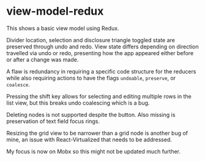 # view-model-redux
This shows a basic view model using Redux.

Divider location, selection and disclosure triangle toggled state are preserved through undo and redo. 
View state differs depending on direction travelled via undo or redo, 
presenting how the app appeared either before or after a change was made.

A flaw is redundancy in requiring a specific code structure for the reducers 
while also requiring actions to have the flags `undoable`, `preserve`, or `coalesce`.

Pressing the shift key allows for selecting and editing multiple rows in the list view, 
but this breaks undo coalescing which is a bug.

Deleting nodes is not supported despite the button. Also missing is preservation of text field focus rings.

Resizing the grid view to be narrower than a grid node is another bug of mine, 
an issue with React-Virtualized that needs to be addressed.

My focus is now on Mobx so this might not be updated much further.